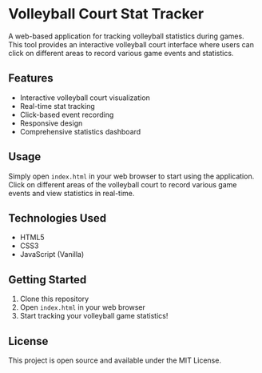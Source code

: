 # Volleyball Court Stat Tracker

A web-based application for tracking volleyball statistics during games. This tool provides an interactive volleyball court interface where users can click on different areas to record various game events and statistics.

## Features

- Interactive volleyball court visualization
- Real-time stat tracking
- Click-based event recording
- Responsive design
- Comprehensive statistics dashboard

## Usage

Simply open `index.html` in your web browser to start using the application. Click on different areas of the volleyball court to record various game events and view statistics in real-time.

## Technologies Used

- HTML5
- CSS3
- JavaScript (Vanilla)

## Getting Started

1. Clone this repository
2. Open `index.html` in your web browser
3. Start tracking your volleyball game statistics!

## License

This project is open source and available under the MIT License. 